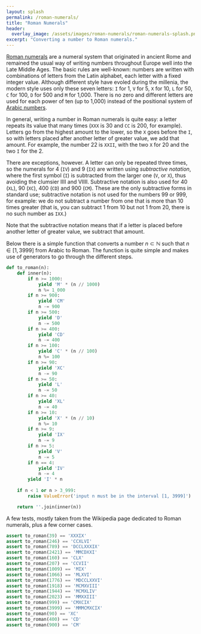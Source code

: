 ```yaml
---
layout: splash
permalink: /roman-numerals/
title: "Roman Numerals"
header:
  overlay_image: /assets/images/roman-numerals/roman-numerals-splash.png
excerpt: "Converting a number to Roman numerals."
---
```


[Roman numerals](https://en.wikipedia.org/wiki/Roman_numerals) are a numeral system that originated in ancient Rome and remained the usual way of writing numbers throughout Europe well into the Late Middle Ages. The basic rules are well-known: numbers are written with combinations of letters from the Latin alphabet, each letter with a fixed integer value.
Although different style have evoled during the millenia, the modern style uses only these seven
letters: `I` for 1, `V` for 5, `X` for 10, `L` for 50, `C` for 100, `D` for 500 and `M` for 1,000. There is no zero and different letters are used for each power of ten (up to 1,000) instead of the positional system of [Arabic numbers](https://en.wikipedia.org/wiki/Arabic_numerals).

In general, writing a number in Roman numerals is quite easy: a letter repeats its value that many times (`XXX` is 30 and `CC` is 200, for example).  Letters go from the highest amount to the lower, so the `X` goes before the `I`, so with letters placed after another letter of greater value, we add that amount. For example, the number 22 is `XXII`, with the two `X` for 20 and the two `I` for the 2.

There are exceptions, however. A letter can only be repeated three times, so
the numerals for 4 (`IV`) and 9 (`IX`) are written using *subtractive notation*, where the first symbol (`I`) is subtracted from the larger one (`V`, or `X`), thus avoiding the clumsier IIII and VIIII. Subtractive notation is also used for 40 (`XL`), 90 (`XC`), 400 (`CD`) and 900 (`CM`). These are the only subtractive forms in standard use; subtractive notation is not used for the numbers 99 or 999, for example: we do not subtract a number from one that is more than 10 times greater (that is, you can subtract 1 from 10 but not 1 from 20, there is no such number as `IXX`.)

Note that the subtractive notation means that if a letter is placed before another letter of greater value, we subtract that amount.

Below there is a simple function that converts a number $n \subset \mathbb{N}$ such that
$n \in [1, 3 999]$ from Arabic to Roman. The function is quite simple and makes use of generators to go through the different steps.


```python
def to_roman(n):
    def inner(n):
        if n >= 1000:
            yield 'M' * (n // 1000)
            n %= 1_000
        if n >= 900:
            yield 'CM'
            n -= 900
        if n >= 500:
            yield 'D'
            n -= 500
        if n >= 400:
            yield 'CD'
            n -= 400
        if n >= 100:
            yield 'C' * (n // 100)
            n %= 100
        if n >= 90:
            yield 'XC'
            n -= 90
        if n >= 50:
            yield 'L'
            n -= 50
        if n >= 40:
            yield 'XL'
            n -= 40
        if n >= 10:
            yield 'X' * (n // 10)
            n %= 10
        if n >= 9:
            yield 'IX'
            n -= 9
        if n >= 5:
            yield 'V'
            n -= 5
        if n == 4:
            yield 'IV'
            n -= 4
        yield 'I' * n
    
    if n < 1 or n > 3_999:
        raise ValueError('input n must be in the interval [1, 3999]')

    return ''.join(inner(n))
```

A few tests, mostly taken from the Wikipedia page dedicated to Roman numerals, plus a few corner cases.


```python
assert to_roman(39) == 'XXXIX'
assert to_roman(246) == 'CCXLVI'
assert to_roman(789) == 'DCCLXXXIX'
assert to_roman(2421) == 'MMCDXXI'
assert to_roman(160) == 'CLX'
assert to_roman(207) == 'CCVII'
assert to_roman(1009) == 'MIX'
assert to_roman(1066) == 'MLXVI'
assert to_roman(1776) == 'MDCCLXXVI'
assert to_roman(1918) == 'MCMXVIII'
assert to_roman(1944) == 'MCMXLIV'
assert to_roman(2023) == 'MMXXIII'
assert to_roman(999) == 'CMXCIX'
assert to_roman(3999) == 'MMMCMXCIX'
assert to_roman(90) == 'XC'
assert to_roman(400) == 'CD'
assert to_roman(900) == 'CM'
```

